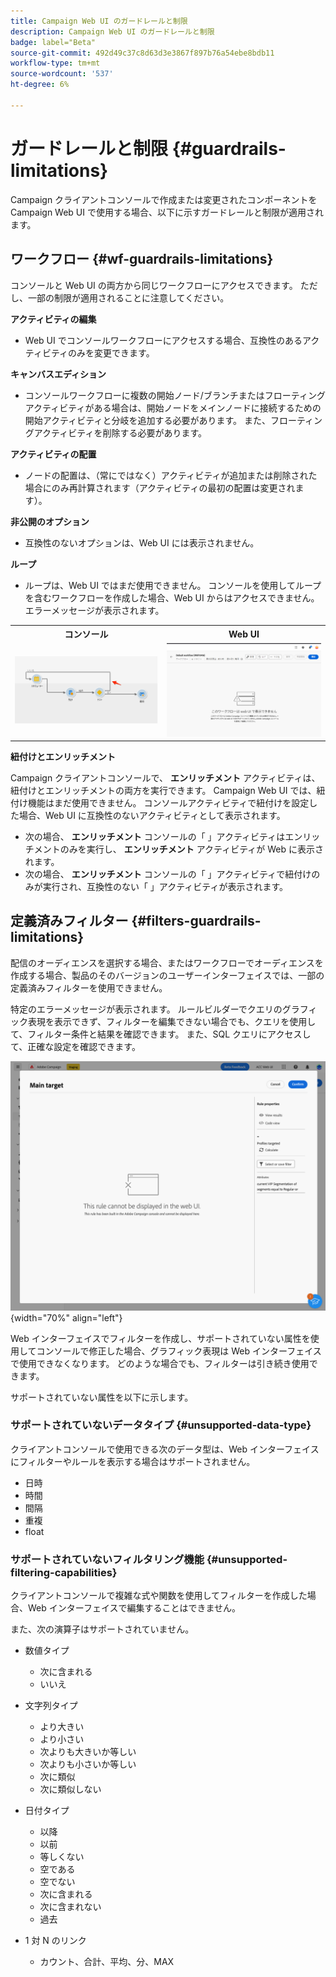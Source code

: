 ```yaml
---
title: Campaign Web UI のガードレールと制限
description: Campaign Web UI のガードレールと制限
badge: label="Beta"
source-git-commit: 492d49c37c8d63d3e3867f897b76a54ebe8bdb11
workflow-type: tm+mt
source-wordcount: '537'
ht-degree: 6%

---
```



# ガードレールと制限 {#guardrails-limitations}

Campaign クライアントコンソールで作成または変更されたコンポーネントを Campaign Web UI で使用する場合、以下に示すガードレールと制限が適用されます。

## ワークフロー {#wf-guardrails-limitations}

コンソールと Web UI の両方から同じワークフローにアクセスできます。 ただし、一部の制限が適用されることに注意してください。

**アクティビティの編集**

* Web UI でコンソールワークフローにアクセスする場合、互換性のあるアクティビティのみを変更できます。

**キャンバスエディション**

* コンソールワークフローに複数の開始ノード/ブランチまたはフローティングアクティビティがある場合は、開始ノードをメインノードに接続するための開始アクティビティと分岐を追加する必要があります。 また、フローティングアクティビティを削除する必要があります。

**アクティビティの配置**

* ノードの配置は、（常にではなく）アクティビティが追加または削除された場合にのみ再計算されます（アクティビティの最初の配置は変更されます）。

**非公開のオプション**

* 互換性のないオプションは、Web UI には表示されません。

**ループ**

* ループは、Web UI ではまだ使用できません。 コンソールを使用してループを含むワークフローを作成した場合、Web UI からはアクセスできません。 エラーメッセージが表示されます。

<table>
<tr>
<th>コンソール</th>
<th>Web UI</th>
</tr>
<tr>
<td><img src="assets/limitations-loops-console.png"></td>
<td><img src="assets/limitations-loops-web.png"></td>
</tr>
</table>

**紐付けとエンリッチメント**

Campaign クライアントコンソールで、 **エンリッチメント** アクティビティは、紐付けとエンリッチメントの両方を実行できます。 Campaign Web UI では、紐付け機能はまだ使用できません。 コンソールアクティビティで紐付けを設定した場合、Web UI に互換性のないアクティビティとして表示されます。

* 次の場合、 **エンリッチメント** コンソールの「 」アクティビティはエンリッチメントのみを実行し、 **エンリッチメント** アクティビティが Web に表示されます。
* 次の場合、 **エンリッチメント** コンソールの「 」アクティビティで紐付けのみが実行され、互換性のない「 」アクティビティが表示されます。

## 定義済みフィルター {#filters-guardrails-limitations}

配信のオーディエンスを選択する場合、またはワークフローでオーディエンスを作成する場合、製品のそのバージョンのユーザーインターフェイスでは、一部の定義済みフィルターを使用できません。

特定のエラーメッセージが表示されます。 ルールビルダーでクエリのグラフィック表現を表示できず、フィルターを編集できない場合でも、クエリを使用して、フィルター条件と結果を確認できます。 また、SQL クエリにアクセスして、正確な設定を確認できます。

![](assets/filter-unavailable.png){width="70%" align="left"}


Web インターフェイスでフィルターを作成し、サポートされていない属性を使用してコンソールで修正した場合、グラフィック表現は Web インターフェイスで使用できなくなります。 どのような場合でも、フィルターは引き続き使用できます。

サポートされていない属性を以下に示します。

### サポートされていないデータタイプ {#unsupported-data-type}

クライアントコンソールで使用できる次のデータ型は、Web インターフェイスにフィルターやルールを表示する場合はサポートされません。

* 日時
* 時間
* 間隔
* 重複
* float

### サポートされていないフィルタリング機能 {#unsupported-filtering-capabilities}

クライアントコンソールで複雑な式や関数を使用してフィルターを作成した場合、Web インターフェイスで編集することはできません。

また、次の演算子はサポートされていません。

* 数値タイプ
   * 次に含まれる
   * いいえ

* 文字列タイプ
   * より大きい
   * より小さい
   * 次よりも大きいか等しい
   * 次よりも小さいか等しい
   * 次に類似
   * 次に類似しない

* 日付タイプ
   * 以降
   * 以前
   * 等しくない
   * 空である
   * 空でない
   * 次に含まれる
   * 次に含まれない
   * 過去

* 1 対 N のリンク
   * カウント、合計、平均、分、MAX